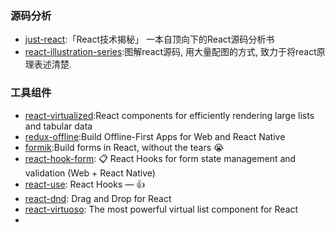### 源码分析
* [just-react](https://github.com/BetaSu/just-react):「React技术揭秘」 一本自顶向下的React源码分析书
* [react-illustration-series](https://github.com/7kms/react-illustration-series):图解react源码, 用大量配图的方式, 致力于将react原理表述清楚.


### 工具组件
* [react-virtualized](https://github.com/bvaughn/react-virtualized):React components for efficiently rendering large lists and tabular data
* [redux-offline](https://github.com/redux-offline/redux-offline):Build Offline-First Apps for Web and React Native
* [formik](https://github.com/jaredpalmer/formik):Build forms in React, without the tears 😭
* [react-hook-form](https://github.com/react-hook-form/react-hook-form): 📋 React Hooks for form state management and validation (Web + React Native)
* [react-use](https://github.com/streamich/react-use): React Hooks — 👍
* [react-dnd](https://github.com/react-dnd/react-dnd): Drag and Drop for React
* [react-virtuoso](https://github.com/petyosi/react-virtuoso): The most powerful virtual list component for React
* 

